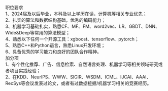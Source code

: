 职位要求  
1、2024届及以后毕业，本科及以上学历在读，计算机等相关专业优先；  
2、扎实的算法和数据结构基础，优秀的编码能力；  
3、机器学习基础扎实，熟悉CF、MF、FM、word2vec、LR、GBDT、DNN、Wide&Deep等常用的算法模型；  
4、熟悉以下任何一个开源工具：xgboost、tensorflow、pytorch；  
5、熟悉C++和Python语言，熟悉Linux开发环境；  
6、具备优秀的学习能力和良好的团队合作精神。  
加分项  
1、有个性化推荐、广告、信息检索、自然语言处理、机器学习等相关领域研究或者项目实践经验；  
2、在KDD、NeurIPS、WWW、SIGIR、WSDM、ICML、IJCAI、AAAI、RecSys等会议发表过论文，或者有过数据挖掘/机器学习相关的竞赛经历。
